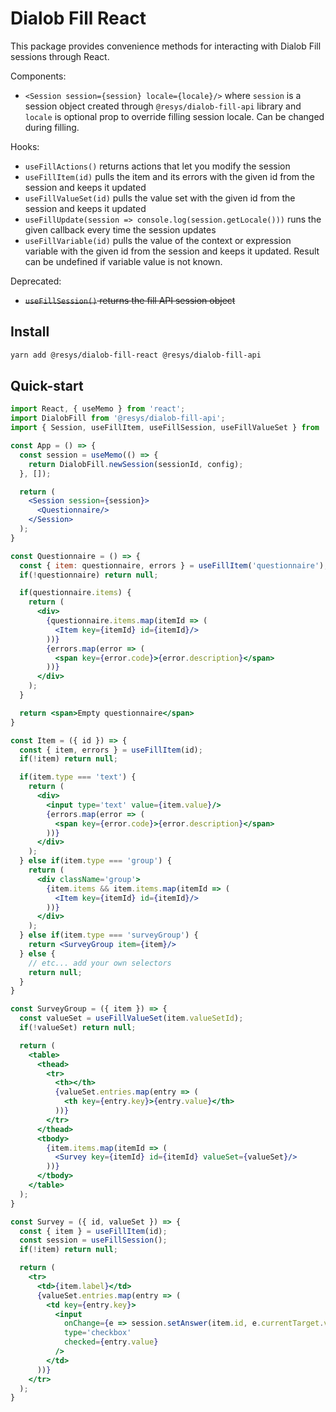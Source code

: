 # Dialob Fill React
This package provides convenience methods for interacting with Dialob Fill sessions through React.

Components:

- `<Session session={session} locale={locale}/>` where `session` is a session object created through
`@resys/dialob-fill-api` library and `locale` is optional prop to override filling session locale. Can be changed during filling.

Hooks:

- `useFillActions()` returns actions that let you modify the session
- `useFillItem(id)` pulls the item and its errors with the given id from the session and keeps it updated
- `useFillValueSet(id)` pulls the value set with the given id from the session and keeps it updated
- `useFillUpdate(session => console.log(session.getLocale()))` runs the given callback every time the session updates
- `useFillVariable(id)` pulls the value of the context or expression variable with the given id from the session and keeps it updated. Result can be undefined if variable value is not known.

Deprecated:
- ~~`useFillSession()` returns the fill API session object~~
## Install
```sh
yarn add @resys/dialob-fill-react @resys/dialob-fill-api
```

## Quick-start
```jsx
import React, { useMemo } from 'react';
import DialobFill from '@resys/dialob-fill-api';
import { Session, useFillItem, useFillSession, useFillValueSet } from '@resys/dialob-fill-react';

const App = () => {
  const session = useMemo(() => {
    return DialobFill.newSession(sessionId, config);
  }, []);

  return (
    <Session session={session}>
      <Questionnaire/>
    </Session>
  );
}

const Questionnaire = () => {
  const { item: questionnaire, errors } = useFillItem('questionnaire');
  if(!questionnaire) return null;

  if(questionnaire.items) {
    return (
      <div>
        {questionnaire.items.map(itemId => (
          <Item key={itemId} id={itemId}/>
        ))}
        {errors.map(error => (
          <span key={error.code}>{error.description}</span>
        ))}
      </div>
    );
  }

  return <span>Empty questionnaire</span>
}

const Item = ({ id }) => {
  const { item, errors } = useFillItem(id);
  if(!item) return null;

  if(item.type === 'text') {
    return (
      <div>
        <input type='text' value={item.value}/>
        {errors.map(error => (
          <span key={error.code}>{error.description}</span>
        ))}
      </div>
    );
  } else if(item.type === 'group') {
    return (
      <div className='group'>
        {item.items && item.items.map(itemId => (
          <Item key={itemId} id={itemId}/>
        ))}
      </div>
    );
  } else if(item.type === 'surveyGroup') {
    return <SurveyGroup item={item}/>
  } else {
    // etc... add your own selectors
    return null;
  }
}

const SurveyGroup = ({ item }) => {
  const valueSet = useFillValueSet(item.valueSetId);
  if(!valueSet) return null;

  return (
    <table>
      <thead>
        <tr>
          <th></th>
          {valueSet.entries.map(entry => (
            <th key={entry.key}>{entry.value}</th>
          ))}
        </tr>
      </thead>
      <tbody>
        {item.items.map(itemId => (
          <Survey key={itemId} id={itemId} valueSet={valueSet}/>
        ))}
      </tbody>
    </table>
  );
}

const Survey = ({ id, valueSet }) => {
  const { item } = useFillItem(id);
  const session = useFillSession();
  if(!item) return null;

  return (
    <tr>
      <td>{item.label}</td>
      {valueSet.entries.map(entry => (
        <td key={entry.key}>
          <input
            onChange={e => session.setAnswer(item.id, e.currentTarget.value)}
            type='checkbox'
            checked={entry.value}
          />
        </td>
      ))}
    </tr>
  );
}
```
